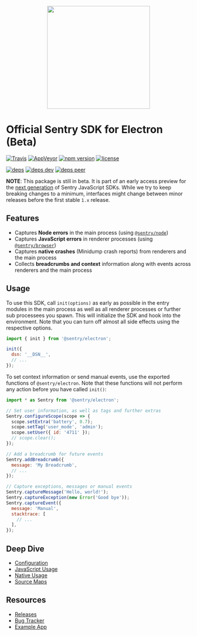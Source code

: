<p align="center">
  <a href="https://sentry.io" target="_blank" align="center">
    <img src="https://sentry-brand.storage.googleapis.com/sentry-logo-black.png" width="280">
  </a>
  <br />
</p>

# Official Sentry SDK for Electron (Beta)

[![Travis](https://img.shields.io/travis/getsentry/sentry-electron.svg?maxAge=2592000)](https://travis-ci.org/getsentry/sentry-electron)
[![AppVeyor](https://img.shields.io/appveyor/ci/sentry/sentry-electron.svg)](https://ci.appveyor.com/project/sentry/sentry-electron)
[![npm version](https://img.shields.io/npm/v/@sentry/electron.svg)](https://www.npmjs.com/package/@sentry/electron)
[![license](https://img.shields.io/github/license/getsentry/sentry-electron.svg)](https://github.com/getsentry/sentry-electron/blob/master/LICENSE)

[![deps](https://david-dm.org/getsentry/sentry-electron/status.svg)](https://david-dm.org/getsentry/sentry-electron?view=list)
[![deps dev](https://david-dm.org/getsentry/sentry-electron/dev-status.svg)](https://david-dm.org/getsentry/sentry-electron?type=dev&view=list)
[![deps peer](https://david-dm.org/getsentry/sentry-electron/peer-status.svg)](https://david-dm.org/getsentry/sentry-electron?type=peer&view=list)

**NOTE**: This package is still in beta. It is part of an early access preview
for the
[next generation](https://github.com/getsentry/raven-js/tree/master/packages#readme) of
Sentry JavaScript SDKs. While we try to keep breaking changes to a minimum,
interfaces might change between minor releases before the first stable `1.x`
release.

## Features

* Captures **Node errors** in the main process (using
  [`@sentry/node`](https://github.com/getsentry/raven-js/tree/master/packages/node))
* Captures **JavaScript errors** in renderer processes (using
  [`@sentry/browser`](https://github.com/getsentry/raven-js/tree/master/packages/browser))
* Captures **native crashes** (Minidump crash reports) from renderers and the
  main process
* Collects **breadcrumbs and context** information along with events across
  renderers and the main process

## Usage

To use this SDK, call `init(options)` as early as possible in the entry modules
in the main process as well as all renderer processes or further sub processees
you spawn. This will initialize the SDK and hook into the environment. Note that
you can turn off almost all side effects using the respective options.

```javascript
import { init } from '@sentry/electron';

init({
  dsn: '__DSN__',
  // ...
});
```

To set context information or send manual events, use the exported functions of
`@sentry/electron`. Note that these functions will not perform any action before
you have called `init()`:

```javascript
import * as Sentry from '@sentry/electron';

// Set user information, as well as tags and further extras
Sentry.configureScope(scope => {
  scope.setExtra('battery', 0.7);
  scope.setTag('user_mode', 'admin');
  scope.setUser({ id: '4711' });
  // scope.clear();
});

// Add a breadcrumb for future events
Sentry.addBreadcrumb({
  message: 'My Breadcrumb',
  // ...
});

// Capture exceptions, messages or manual events
Sentry.captureMessage('Hello, world!');
Sentry.captureException(new Error('Good bye'));
Sentry.captureEvent({
  message: 'Manual',
  stacktrace: [
    // ...
  ],
});
```

## Deep Dive

* [Configuration](https://docs.sentry.io/platforms/javascript/electron/#configuring-the-client)
* [JavaScript Usage](https://docs.sentry.io/platforms/javascript/electron/)
* [Native Usage](https://docs.sentry.io/platforms/javascript/electron/native/)
* [Source Maps](https://docs.sentry.io/platforms/javascript/electron/sourcemaps/)

## Resources

* [Releases](https://github.com/getsentry/sentry-electron/releases)
* [Bug Tracker](https://github.com/getsentry/sentry-electron/issues)
* [Example App](https://github.com/getsentry/sentry-electron/tree/master/example)
